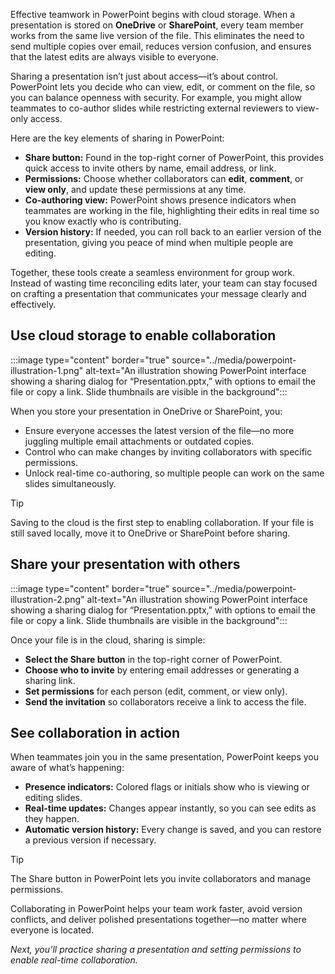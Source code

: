 Effective teamwork in PowerPoint begins with cloud storage. When a presentation is stored on **OneDrive** or **SharePoint**, every team member works from the same live version of the file. This eliminates the need to send multiple copies over email, reduces version confusion, and ensures that the latest edits are always visible to everyone.  

Sharing a presentation isn’t just about access—it’s about control. PowerPoint lets you decide who can view, edit, or comment on the file, so you can balance openness with security. For example, you might allow teammates to co-author slides while restricting external reviewers to view-only access.  

Here are the key elements of sharing in PowerPoint:  

- **Share button:** Found in the top-right corner of PowerPoint, this provides quick access to invite others by name, email address, or link.  
- **Permissions:** Choose whether collaborators can **edit**, **comment**, or **view only**, and update these permissions at any time.  
- **Co-authoring view:** PowerPoint shows presence indicators when teammates are working in the file, highlighting their edits in real time so you know exactly who is contributing.  
- **Version history:** If needed, you can roll back to an earlier version of the presentation, giving you peace of mind when multiple people are editing.  

Together, these tools create a seamless environment for group work. Instead of wasting time reconciling edits later, your team can stay focused on crafting a presentation that communicates your message clearly and effectively.  

## Use cloud storage to enable collaboration

:::image type="content" border="true" source="../media/powerpoint-illustration-1.png" alt-text="An illustration showing PowerPoint interface showing a sharing dialog for “Presentation.pptx,” with options to email the file or copy a link. Slide thumbnails are visible in the background":::  

When you store your presentation in OneDrive or SharePoint, you:  

- Ensure everyone accesses the latest version of the file—no more juggling multiple email attachments or outdated copies.  
- Control who can make changes by inviting collaborators with specific permissions.  
- Unlock real-time co-authoring, so multiple people can work on the same slides simultaneously.  

> [!TIP]  
> Saving to the cloud is the first step to enabling collaboration. If your file is still saved locally, move it to OneDrive or SharePoint before sharing.  

## Share your presentation with others

:::image type="content" border="true" source="../media/powerpoint-illustration-2.png" alt-text="An illustration showing PowerPoint interface showing a sharing dialog for “Presentation.pptx,” with options to email the file or copy a link. Slide thumbnails are visible in the background":::

Once your file is in the cloud, sharing is simple:  

- **Select the Share button** in the top-right corner of PowerPoint.  
- **Choose who to invite** by entering email addresses or generating a sharing link.  
- **Set permissions** for each person (edit, comment, or view only).  
- **Send the invitation** so collaborators receive a link to access the file.  


## See collaboration in action

When teammates join you in the same presentation, PowerPoint keeps you aware of what’s happening:  

- **Presence indicators:** Colored flags or initials show who is viewing or editing slides.  
- **Real-time updates:** Changes appear instantly, so you can see edits as they happen.  
- **Automatic version history:** Every change is saved, and you can restore a previous version if necessary.  

> [!TIP]
> The Share button in PowerPoint lets you invite collaborators and manage permissions.

Collaborating in PowerPoint helps your team work faster, avoid version conflicts, and deliver polished presentations together—no matter where everyone is located.  

*Next, you’ll practice sharing a presentation and setting permissions to enable real-time collaboration.*
